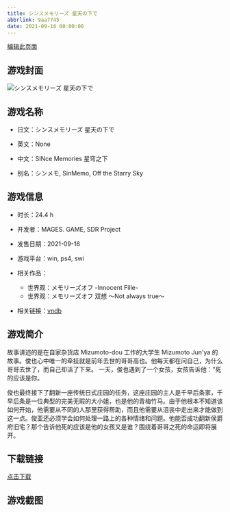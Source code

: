 ```yaml
---
title: シンスメモリーズ 星天の下で
abbrlink: 9aa7745
date: 2021-09-16 00:00:00
---
```

[编辑此页面](https://github.com/ACG-3/ADV3-source/blob/main/source/_posts/%E3%82%B7%E3%83%B3%E3%82%B9%E3%83%A1%E3%83%A2%E3%83%AA%E3%83%BC%E3%82%BA%20%E6%98%9F%E5%A4%A9%E3%81%AE%E4%B8%8B%E3%81%A7.md)

## 游戏封面

![シンスメモリーズ 星天の下で](https://pan.timero.xyz/d/onedrive/img_lib_001/%E3%82%B7%E3%83%B3%E3%82%B9%E3%83%A1%E3%83%A2%E3%83%AA%E3%83%BC%E3%82%BA%20%E6%98%9F%E5%A4%A9%E3%81%AE%E4%B8%8B%E3%81%A7_cover.avif)


## 游戏名称

- 日文：シンスメモリーズ 星天の下で
- 英文：None
- 中文：SINce Memories 星穹之下

- 别名：シンメモ, SinMemo, Off the Starry Sky


## 游戏信息

- 时长：24.4 h
- 开发者：MAGES. GAME, SDR Project
- 发售日期：2021-09-16
- 游戏平台：win, ps4, swi
- 相关作品：
   - 世界观：メモリーズオフ -Innocent Fille-
   - 世界观：メモリーズオフ 双想 ～Not always true～

- 相关链接：[vndb](https://vndb.org/v28683)


## 游戏简介

故事讲述的是在自家杂货店 Mizumoto-dou 工作的大学生 Mizumoto Jun'ya 的故事。俊也心中唯一的牵挂就是前年去世的哥哥高也。他每天都在问自己，为什么哥哥去世了，而自己却活了下来。
一天，俊也遇到了一个女孩，女孩告诉他："死的应该是你。

俊也最终接下了翻新一座传统日式庄园的任务，这座庄园的主人是千早后条家，千早后条是一位典型的完美无瑕的大小姐，也是他的青梅竹马。由于他根本不知道该如何开始，他需要从不同的人那里获得帮助，而且他需要从沮丧中走出来才能做到这一点。俊亚还必须学会如何处理一路上的各种情绪和问题。他能否成功翻新侯爵府旧宅？那个告诉他死的应该是他的女孩又是谁？围绕着哥哥之死的命运即将展开。




## 下载链接

[点击下载](https://pan.timero.xyz/onedrive/adv_lib_001/%E3%82%B7%E3%83%B3%E3%82%B9%E3%83%A1%E3%83%A2%E3%83%AA%E3%83%BC%E3%82%BA%20%E6%98%9F%E5%A4%A9%E3%81%AE%E4%B8%8B%E3%81%A7)


## 游戏截图


